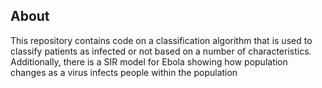 ## About
This repository contains code on a classification algorithm that is used to classify patients as infected or not based on a number of characteristics.<br>
Additionally, there is a SIR model for Ebola showing how population changes as a virus infects people within the population
